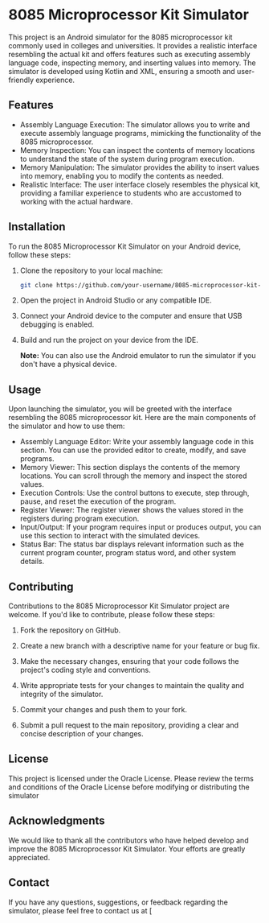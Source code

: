 # 8085 Microprocessor Kit Simulator

This project is an Android simulator for the 8085 microprocessor kit commonly used in colleges and universities. It provides a realistic interface resembling the actual kit and offers features such as executing assembly language code, inspecting memory, and inserting values into memory. The simulator is developed using Kotlin and XML, ensuring a smooth and user-friendly experience.

## Features

- Assembly Language Execution: The simulator allows you to write and execute assembly language programs, mimicking the functionality of the 8085 microprocessor.
- Memory Inspection: You can inspect the contents of memory locations to understand the state of the system during program execution.
- Memory Manipulation: The simulator provides the ability to insert values into memory, enabling you to modify the contents as needed.
- Realistic Interface: The user interface closely resembles the physical kit, providing a familiar experience to students who are accustomed to working with the actual hardware.

## Installation

To run the 8085 Microprocessor Kit Simulator on your Android device, follow these steps:

1. Clone the repository to your local machine:

   ```bash
   git clone https://github.com/your-username/8085-microprocessor-kit-simulator.git
   ```

2. Open the project in Android Studio or any compatible IDE.

3. Connect your Android device to the computer and ensure that USB debugging is enabled.

4. Build and run the project on your device from the IDE.

   **Note:** You can also use the Android emulator to run the simulator if you don't have a physical device.

## Usage

Upon launching the simulator, you will be greeted with the interface resembling the 8085 microprocessor kit. Here are the main components of the simulator and how to use them:

- Assembly Language Editor: Write your assembly language code in this section. You can use the provided editor to create, modify, and save programs.
- Memory Viewer: This section displays the contents of the memory locations. You can scroll through the memory and inspect the stored values.
- Execution Controls: Use the control buttons to execute, step through, pause, and reset the execution of the program.
- Register Viewer: The register viewer shows the values stored in the registers during program execution.
- Input/Output: If your program requires input or produces output, you can use this section to interact with the simulated devices.
- Status Bar: The status bar displays relevant information such as the current program counter, program status word, and other system details.

## Contributing

Contributions to the 8085 Microprocessor Kit Simulator project are welcome. If you'd like to contribute, please follow these steps:

1. Fork the repository on GitHub.

2. Create a new branch with a descriptive name for your feature or bug fix.

3. Make the necessary changes, ensuring that your code follows the project's coding style and conventions.

4. Write appropriate tests for your changes to maintain the quality and integrity of the simulator.

5. Commit your changes and push them to your fork.

6. Submit a pull request to the main repository, providing a clear and concise description of your changes.

## License

This project is licensed under the Oracle License. Please review the terms and conditions of the Oracle License before modifying or distributing the simulator

## Acknowledgments

We would like to thank all the contributors who have helped develop and improve the 8085 Microprocessor Kit Simulator. Your efforts are greatly appreciated.

## Contact

If you have any questions, suggestions, or feedback regarding the simulator, please feel free to contact us at [


